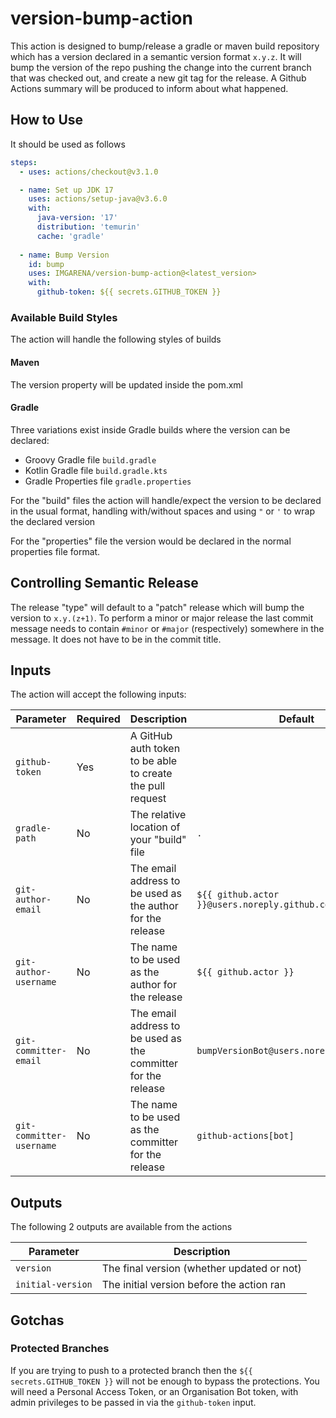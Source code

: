 # version-bump-action

This action is designed to bump/release a gradle or maven build repository which has a version declared in a
semantic version format `x.y.z`.
It will bump the version of the repo pushing the change into the current branch that was checked out,
and create a new git tag for the release.
A Github Actions summary will be produced to inform about what happened.

## How to Use

It should be used as follows
```yaml
steps:
  - uses: actions/checkout@v3.1.0

  - name: Set up JDK 17
    uses: actions/setup-java@v3.6.0
    with:
      java-version: '17'
      distribution: 'temurin'
      cache: 'gradle'
  
  - name: Bump Version
    id: bump
    uses: IMGARENA/version-bump-action@<latest_version>
    with:
      github-token: ${{ secrets.GITHUB_TOKEN }}
```

### Available Build Styles

The action will handle the following styles of builds

#### Maven

The version property will be updated inside the pom.xml

#### Gradle

Three variations exist inside Gradle builds where the version can be declared:

* Groovy Gradle file `build.gradle`
* Kotlin Gradle file `build.gradle.kts`
* Gradle Properties file `gradle.properties`

For the "build" files the action will handle/expect the version to be declared in the usual format, 
handling with/without spaces and using `"` or `'` to wrap the declared version

For the "properties" file the version would be declared in the normal properties file format.

## Controlling Semantic Release

The release "type" will default to a "patch" release which will bump the version to `x.y.(z+1)`.
To perform a minor or major release the last commit message needs to contain `#minor` or `#major` (respectively) somewhere
in the message.
It does not have to be in the commit title.

## Inputs

The action will accept the following inputs:

| Parameter                | Required | Description                                                   | Default                                        |
|--------------------------|----------|---------------------------------------------------------------|------------------------------------------------|
| `github-token`           | Yes      | A GitHub auth token to be able to create the pull request     |                                                |
| `gradle-path`            | No       | The relative location of your "build" file                    | `.`                                            |
| `git-author-email`       | No       | The email address to be used as the author for the release    | `${{ github.actor }}@users.noreply.github.com` |
| `git-author-username`    | No       | The name to be used as the author for the release             | `${{ github.actor }}`                          |  
| `git-committer-email`    | No       | The email address to be used as the committer for the release | `bumpVersionBot@users.noreply.github.com`      |
| `git-committer-username` | No       | The name to be used as the committer for the release          | `github-actions[bot]`                          |

## Outputs

The following 2 outputs are available from the actions

| Parameter         | Description                                | 
|-------------------|--------------------------------------------|
| `version`         | The final version (whether updated or not) |
| `initial-version` | The initial version before the action ran  |



## Gotchas

### Protected Branches

If you are trying to push to a protected branch then the `${{ secrets.GITHUB_TOKEN }}` will not be enough to bypass
the protections. 
You will need a Personal Access Token, or an Organisation Bot token, with admin privileges to be passed in via the 
`github-token` input.

